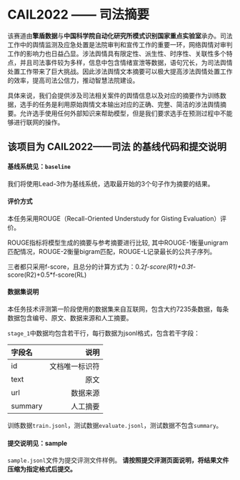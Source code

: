 # CAIL2022 —— 司法摘要
该赛道由**擎盾数据**与**中国科学院自动化研究所模式识别国家重点实验室**承办。司法工作中的舆情监测及应急处置是法院审判和宣传工作的重要一环，网络舆情对审判工作的影响力也日益凸显。涉法舆情具有限定性、派生性、时序性、关联性多个特点，并且司法事件较为多样，信息中包含情绪宣泄等数据，语句冗长，为司法舆情处置工作带来了巨大挑战。因此涉法舆情文本摘要可以极大提高涉法舆情处置工作的效率，提高司法公信力，推动智慧法院建设。

具体来说，我们会提供涉及司法相关案件的舆情信息以及对应的摘要作为训练数据，选手的任务是利用原始舆情文本输出对应的正确、完整、简洁的涉法舆情摘要。允许选手使用任何外部知识来帮助模型，但是我们要求选手在预测过程中不能够进行联网的操作。

## 该项目为 CAIL2022——司法 的基线代码和提交说明

#### 基线系统见：``baseline``
我们将使用Lead-3作为基线系统，选取最开始的3个句子作为摘要的结果。  

#### 评价方式
本任务采用ROUGE（Recall-Oriented Understudy for Gisting Evaluation）评价。

ROUGE指标将模型生成的摘要与参考摘要进行比较, 其中ROUGE-1衡量unigram匹配情况，ROUGE-2衡量bigram匹配，ROUGE-L记录最长的公共子序列。

三者都只采用f-score，且总分的计算方式为：0.2*f-score(R1)+0.3*f-score(R2)+0.5*f-score(RL)

#### 数据集说明
本任务技术评测第一阶段使用的数据集来自互联网，包含大约7235条数据，每条数据包含编号、原文、数据来源和人工摘要。

``stage_1``中数据均包含若干行，每行数据为jsonl格式，包含若干字段：

| 字段名     |     说明 |
| :---------- | --------:|
| id          |   文档唯一标识符 |
| text    |   原文 |
| url      |   数据来源 |
| summary  |  人工摘要  |

训练数据``train.jsonl``，测试数据``evaluate.jsonl``，测试数据不包含``summary``。


#### 提交说明见：sample
``sample.jsonl``文件为提交评测文件样例。
**请按照提交评测页面说明，将结果文件压缩为指定格式后提交。**
